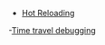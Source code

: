 - [Hot Reloading](https://facebook.github.io/react-native/blog/2016/03/24/introducing-hot-reloading.html)

-[Time travel debugging](http://bestalign.github.io/2015/10/27/redux-hot-reloading-and-time-travel-debugging/)